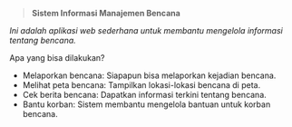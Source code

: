 > **Sistem Informasi Manajemen Bencana**

_Ini adalah aplikasi web sederhana untuk membantu mengelola informasi tentang bencana._

Apa yang bisa dilakukan?

- Melaporkan bencana: Siapapun bisa melaporkan kejadian bencana.
- Melihat peta bencana: Tampilkan lokasi-lokasi bencana di peta.
- Cek berita bencana: Dapatkan informasi terkini tentang bencana.
- Bantu korban: Sistem membantu mengelola bantuan untuk korban bencana.
